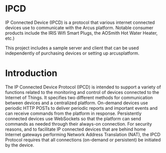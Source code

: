# IPCD

IP Connected Device (IPCD) is a protocol that various internet connected devices use to communicate with the Arcus platform. Notable consumer products include the IRIS Wifi Smart Plugs, the AOSmith Hot Water Heater, etc.)

This project includes a sample server and client that can be used independently of purchasing devices or setting up arcusplatform.

# Introduction

The IP Connected Device Protocol (IPCD) is intended to support a variety of functions related to the monitoring and control of devices connected to the Internet of Things.  It specifies two different methods for communication between devices and a centralized platform.  On-demand devices use periodic HTTP POSTs to deliver periodic reports and important events and can receive commands from the platform in response.  Persistently connected devices use WebSockets so that the platform can send commands as needed through their always-on connection.  For security reasons, and to facilitate IP connected devices that are behind home Internet gateways performing Network Address Translation (NAT), the IPCD Protocol requires that all connections (on-demand or persistent) be initiated by the device. 

